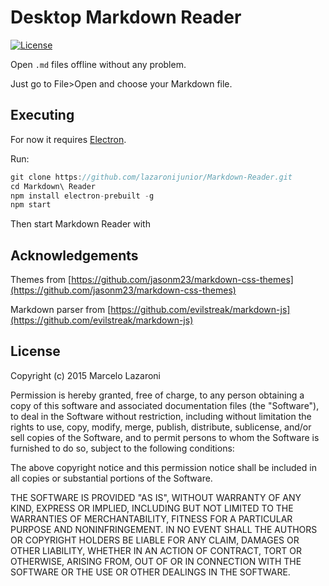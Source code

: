 # Desktop Markdown Reader
[![License](http://img.shields.io/:license-mit-blue.svg)](http://doge.mit-license.org)

Open `.md` files offline without any problem.

Just go to File>Open and choose your Markdown file.

## Executing

For now it requires [Electron](http://electron.atom.io/).

Run:


```javascript
git clone https://github.com/lazaronijunior/Markdown-Reader.git
cd Markdown\ Reader
npm install electron-prebuilt -g
npm start
```

Then start Markdown Reader with

## Acknowledgements

Themes from
[https://github.com/jasonm23/markdown-css-themes](https://github.com/jasonm23/markdown-css-themes)

Markdown parser from [https://github.com/evilstreak/markdown-js](https://github.com/evilstreak/markdown-js)


## License
Copyright (c) 2015 Marcelo Lazaroni

Permission is hereby granted, free of charge, to any person obtaining a copy of this software and associated documentation files (the "Software"), to deal in the Software without restriction, including without limitation the rights to use, copy, modify, merge, publish, distribute, sublicense, and/or sell copies of the Software, and to permit persons to whom the Software is furnished to do so, subject to the following conditions:

The above copyright notice and this permission notice shall be included in all copies or substantial portions of the Software.

THE SOFTWARE IS PROVIDED "AS IS", WITHOUT WARRANTY OF ANY KIND, EXPRESS OR IMPLIED, INCLUDING BUT NOT LIMITED TO THE WARRANTIES OF MERCHANTABILITY, FITNESS FOR A PARTICULAR PURPOSE AND NONINFRINGEMENT. IN NO EVENT SHALL THE AUTHORS OR COPYRIGHT HOLDERS BE LIABLE FOR ANY CLAIM, DAMAGES OR OTHER LIABILITY, WHETHER IN AN ACTION OF CONTRACT, TORT OR OTHERWISE, ARISING FROM, OUT OF OR IN CONNECTION WITH THE SOFTWARE OR THE USE OR OTHER DEALINGS IN THE SOFTWARE.
